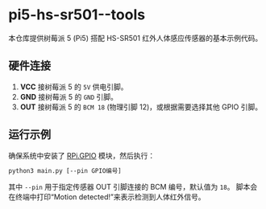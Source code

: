 # pi5-hs-sr501--tools

本仓库提供树莓派 5 (Pi5) 搭配 HS-SR501 红外人体感应传感器的基本示例代码。

## 硬件连接
1. **VCC** 接树莓派 5 的 `5V` 供电引脚。
2. **GND** 接树莓派 5 的 `GND` 引脚。
3. **OUT** 接树莓派 5 的 `BCM 18` (物理引脚 12)，或根据需要选择其他 GPIO 引脚。

## 运行示例
确保系统中安装了 [RPi.GPIO](https://pypi.org/project/RPi.GPIO/) 模块，然后执行：

```bash
python3 main.py [--pin GPIO编号]
```

其中 `--pin` 用于指定传感器 OUT 引脚连接的 BCM 编号，默认值为 `18`。
脚本会在终端中打印“Motion detected!”来表示检测到人体红外信号。

